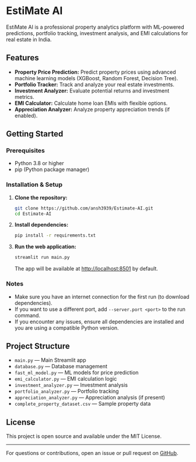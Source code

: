 # EstiMate AI

EstiMate AI is a professional property analytics platform with ML-powered predictions, portfolio tracking, investment analysis, and EMI calculations for real estate in India.

## Features
- **Property Price Prediction:** Predict property prices using advanced machine learning models (XGBoost, Random Forest, Decision Tree).
- **Portfolio Tracker:** Track and analyze your real estate investments.
- **Investment Analyzer:** Evaluate potential returns and investment metrics.
- **EMI Calculator:** Calculate home loan EMIs with flexible options.
- **Appreciation Analyzer:** Analyze property appreciation trends (if enabled).

## Getting Started

### Prerequisites
- Python 3.8 or higher
- pip (Python package manager)

### Installation & Setup
1. **Clone the repository:**
   ```bash
   git clone https://github.com/ansh3939/Estimate-AI.git
   cd Estimate-AI
   ```
2. **Install dependencies:**
   ```bash
   pip install -r requirements.txt
   ```
3. **Run the web application:**
   ```bash
   streamlit run main.py
   ```
   The app will be available at [http://localhost:8501](http://localhost:8501) by default.

### Notes
- Make sure you have an internet connection for the first run (to download dependencies).
- If you want to use a different port, add `--server.port <port>` to the run command.
- If you encounter any issues, ensure all dependencies are installed and you are using a compatible Python version.

## Project Structure
- `main.py` — Main Streamlit app
- `database.py` — Database management
- `fast_ml_model.py` — ML models for price prediction
- `emi_calculator.py` — EMI calculation logic
- `investment_analyzer.py` — Investment analysis
- `portfolio_analyzer.py` — Portfolio tracking
- `appreciation_analyzer.py` — Appreciation analysis (if present)
- `complete_property_dataset.csv` — Sample property data

## License
This project is open source and available under the MIT License.

---

For questions or contributions, open an issue or pull request on [GitHub](https://github.com/ansh3939/Estimate-AI). 